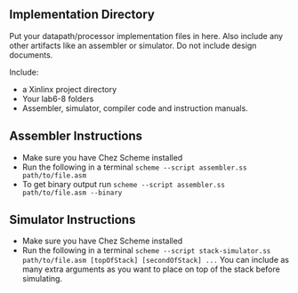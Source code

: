 Implementation Directory
--------------------------------------

Put your datapath/processor implementation files in here.  Also include any other artifacts like an assembler or simulator.
Do not include design documents.

Include:
* a Xinlinx project directory
* Your lab6-8 folders
* Assembler, simulator, compiler code and instruction manuals.


Assembler Instructions
--------------------------------------
* Make sure you have Chez Scheme installed
* Run the following in a terminal
`scheme --script assembler.ss path/to/file.asm`
* To get binary output run
`scheme --script assembler.ss path/to/file.asm --binary`

Simulator Instructions
--------------------------------------
* Make sure you have Chez Scheme installed
* Run the following in a terminal
`scheme --script stack-simulator.ss path/to/file.asm [topOfStack] [secondOfStack] ...`
You can include as many extra arguments as you want to place on top of the stack before simulating.